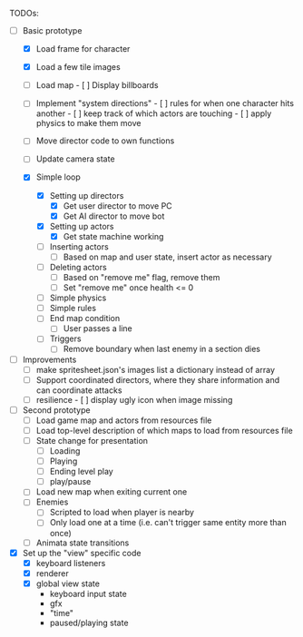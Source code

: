 
TODOs:

- [ ] Basic prototype
    - [x] Load frame for character
    - [x] Load a few tile images
    - [ ] Load map
          - [ ] Display billboards
    - [ ] Implement "system directions"
          - [ ] rules for when one character hits another
                - [ ] keep track of which actors are touching
          - [ ] apply physics to make them move
    - [ ] Move director code to own functions

    - [ ] Update camera state

    - [x] Simple loop
        - [x] Setting up directors
            - [x] Get user director to move PC
            - [x] Get AI director to move bot
        - [x] Setting up actors
            - [x] Get state machine working
        - [ ] Inserting actors
            - [ ] Based on map and user state, insert actor as necessary
        - [ ] Deleting actors
            - [ ] Based on "remove me" flag, remove them
            - [ ] Set "remove me" once health <= 0
        - [ ] Simple physics
        - [ ] Simple rules
        - [ ] End map condition
            - [ ] User passes a line
        - [ ] Triggers
            - [ ] Remove boundary when last enemy in a section dies

- [ ] Improvements
    - [ ] make spritesheet.json's images list a dictionary instead of array
    - [ ] Support coordinated directors, where they share information and can coordinate attacks
    - [ ] resilience
          - [ ] display ugly icon when image missing

- [ ] Second prototype
    - [ ] Load game map and actors from resources file
    - [ ] Load top-level description of which maps to load from resources file
    - [ ] State change for presentation
        - [ ] Loading
        - [ ] Playing
        - [ ] Ending level play
        - [ ] play/pause
    - [ ] Load new map when exiting current one
    - [ ] Enemies
        - [ ] Scripted to load when player is nearby
        - [ ] Only load one at a time (i.e. can't trigger same entity more than once)
     - [ ] Animata state transitions

- [x] Set up the "view" specific code
    - [x] keyboard listeners
    - [x] renderer
    - [x] global view state
        - keyboard input state
        - gfx
        - "time"
        - paused/playing state

